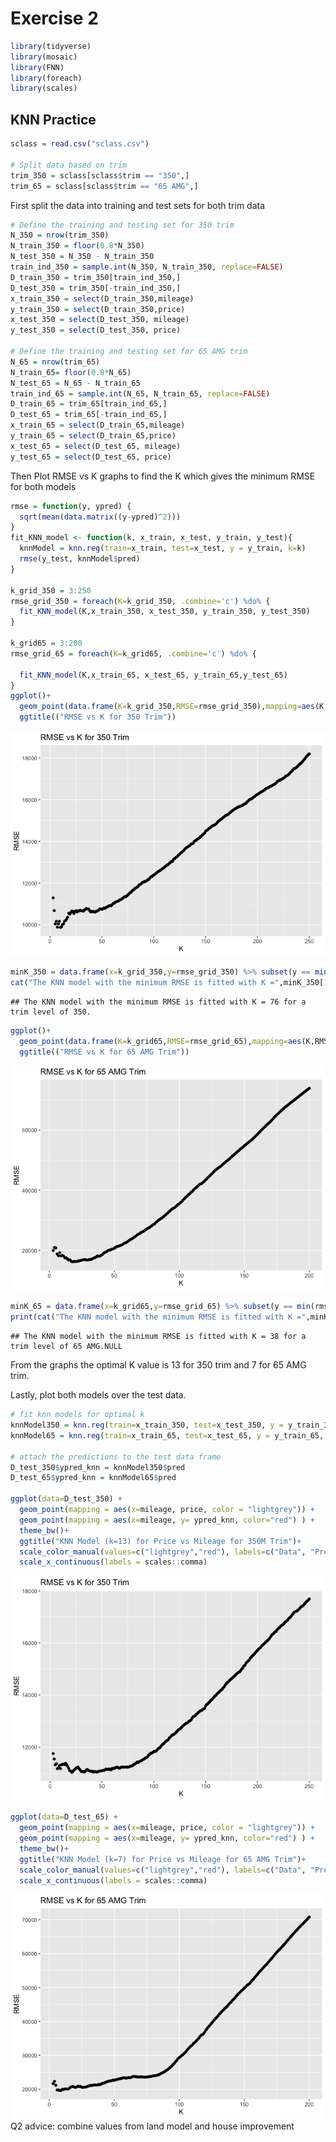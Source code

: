 # Exercise 2

``` r
library(tidyverse)
library(mosaic)
library(FNN)
library(foreach)
library(scales)
```

## KNN Practice

``` r
sclass = read.csv("sclass.csv")

# Split data based on trim
trim_350 = sclass[sclass$trim == "350",]
trim_65 = sclass[sclass$trim == "65 AMG",]
```

First split the data into training and test sets for both trim data

``` r
# Define the training and testing set for 350 trim
N_350 = nrow(trim_350)
N_train_350 = floor(0.8*N_350)
N_test_350 = N_350 - N_train_350
train_ind_350 = sample.int(N_350, N_train_350, replace=FALSE)
D_train_350 = trim_350[train_ind_350,]
D_test_350 = trim_350[-train_ind_350,]
x_train_350 = select(D_train_350,mileage)
y_train_350 = select(D_train_350,price)
x_test_350 = select(D_test_350, mileage)
y_test_350 = select(D_test_350, price)

# Define the training and testing set for 65 AMG trim
N_65 = nrow(trim_65)
N_train_65= floor(0.8*N_65)
N_test_65 = N_65 - N_train_65
train_ind_65 = sample.int(N_65, N_train_65, replace=FALSE)
D_train_65 = trim_65[train_ind_65,]
D_test_65 = trim_65[-train_ind_65,]
x_train_65 = select(D_train_65,mileage)
y_train_65 = select(D_train_65,price)
x_test_65 = select(D_test_65, mileage)
y_test_65 = select(D_test_65, price)
```

Then Plot RMSE vs K graphs to find the K which gives the minimum RMSE
for both models

``` r
rmse = function(y, ypred) {
  sqrt(mean(data.matrix((y-ypred)^2)))
}
fit_KNN_model <- function(k, x_train, x_test, y_train, y_test){
  knnModel = knn.reg(train=x_train, test=x_test, y = y_train, k=k)
  rmse(y_test, knnModel$pred)
}

k_grid_350 = 3:250
rmse_grid_350 = foreach(K=k_grid_350, .combine='c') %do% {
  fit_KNN_model(K,x_train_350, x_test_350, y_train_350, y_test_350)
}

k_grid65 = 3:200
rmse_grid_65 = foreach(K=k_grid65, .combine='c') %do% {
  
  fit_KNN_model(K,x_train_65, x_test_65, y_train_65,y_test_65)
}
ggplot()+
  geom_point(data.frame(K=k_grid_350,RMSE=rmse_grid_350),mapping=aes(K,RMSE)) +
  ggtitle(("RMSE vs K for 350 Trim"))
```

![](exercise2_files/figure-gfm/unnamed-chunk-4-1.png)<!-- -->

``` r
minK_350 = data.frame(x=k_grid_350,y=rmse_grid_350) %>% subset(y == min(rmse_grid_350))
cat("The KNN model with the minimum RMSE is fitted with K =",minK_350[1,1], "for a trim level of 350." )
```

    ## The KNN model with the minimum RMSE is fitted with K = 76 for a trim level of 350.

``` r
ggplot()+
  geom_point(data.frame(K=k_grid65,RMSE=rmse_grid_65),mapping=aes(K,RMSE)) +
  ggtitle(("RMSE vs K for 65 AMG Trim"))
```

![](exercise2_files/figure-gfm/unnamed-chunk-4-2.png)<!-- -->

``` r
minK_65 = data.frame(x=k_grid65,y=rmse_grid_65) %>% subset(y == min(rmse_grid_65))
print(cat("The KNN model with the minimum RMSE is fitted with K =",minK_65[1,1], "for a trim level of 65 AMG."))
```

    ## The KNN model with the minimum RMSE is fitted with K = 38 for a trim level of 65 AMG.NULL

From the graphs the optimal K value is 13 for 350 trim and 7 for 65 AMG
trim.

Lastly, plot both models over the test data.

``` r
# fit knn models for optimal k
knnModel350 = knn.reg(train=x_train_350, test=x_test_350, y = y_train_350, k=13)
knnModel65 = knn.reg(train=x_train_65, test=x_test_65, y = y_train_65, k=7)

# attach the predictions to the test data frame
D_test_350$ypred_knn = knnModel350$pred
D_test_65$ypred_knn = knnModel65$pred

ggplot(data=D_test_350) + 
  geom_point(mapping = aes(x=mileage, price, color = "lightgrey")) +
  geom_point(mapping = aes(x=mileage, y= ypred_knn, color="red") ) +
  theme_bw()+
  ggtitle("KNN Model (k=13) for Price vs Mileage for 350M Trim")+
  scale_color_manual(values=c("lightgrey","red"), labels=c("Data", "Predictions"))+ 
  scale_x_continuous(labels = scales::comma)
```

![](exercise2_files/figure-gfm/unnamed-chunk-5-1.png)<!-- -->

``` r
ggplot(data=D_test_65) + 
  geom_point(mapping = aes(x=mileage, price, color = "lightgrey")) +
  geom_point(mapping = aes(x=mileage, y= ypred_knn, color="red") ) +
  theme_bw()+
  ggtitle("KNN Model (k=7) for Price vs Mileage for 65 AMG Trim")+
  scale_color_manual(values=c("lightgrey","red"), labels=c("Data", "Predictions"))+ 
  scale_x_continuous(labels = scales::comma)
```

![](exercise2_files/figure-gfm/unnamed-chunk-5-2.png)<!-- --> Q2 advice:
combine values from land model and house improvement
